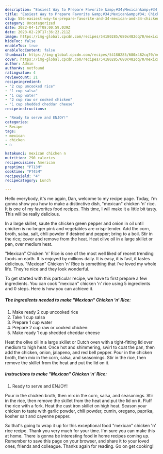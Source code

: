 ```yaml
---
description: "Easiest Way to Prepare Favorite &amp;#34;Mexican&amp;#34; Chicken &amp;#39;n&amp;#39; Rice"
title: "Easiest Way to Prepare Favorite &amp;#34;Mexican&amp;#34; Chicken &amp;#39;n&amp;#39; Rice"
slug: 556-easiest-way-to-prepare-favorite-and-34-mexican-and-34-chicken-and-39-n-and-39-rice
category: Uncategorized
date: 2022-04-17T08:00:59.039Z
date: 2023-02-20T17:36:23.211Z
image: https://img-global.cpcdn.com/recipes/54180285/680x482cq70/mexican-chicken-n-rice-recipe-main-photo.jpg
hideToc: false
enableToc: true
enableTocContent: false
thumbnail: https://img-global.cpcdn.com/recipes/54180285/680x482cq70/mexican-chicken-n-rice-recipe-main-photo.jpg
cover: https://img-global.cpcdn.com/recipes/54180285/680x482cq70/mexican-chicken-n-rice-recipe-main-photo.jpg
author: Admin
authorAv: notfound
ratingvalue: 4
reviewcount: 21
recipeingredient:
- "2 cup uncooked rice"
- "1 cup salsa"
- "1 cup water"
- "2 cup raw or cooked chicken"
- "1 cup shedded cheddar cheese"
recipeinstructions:

- "Ready to serve and ENJOY!"
categories:
- Recipe
tags:
- mexican
- chicken
- n

katakunci: mexican chicken n 
nutrition: 290 calories
recipecuisine: American
preptime: "PT13M"
cooktime: "PT45M"
recipeyield: "4"
recipecategory: Lunch

---
```



Hello everybody, it's me again, Dan, welcome to my recipe page. Today, I'm gonna show you how to make a distinctive dish, &#34;mexican&#34; chicken &#39;n&#39; rice. It is one of my favorites food recipes. This time, I will make it a little bit tasty. This will be really delicious.

In a large skillet, saute the chicken green pepper and onion in oil until chicken is no longer pink and vegetables are crisp-tender. Add the corn, broth, salsa, salt, chili powder if desired and pepper; bring to a boil. Stir in the rice; cover and remove from the heat. Heat olive oil in a large skillet or pan, over medium heat.

&#34;Mexican&#34; Chicken &#39;n&#39; Rice is one of the most well liked of recent trending foods on earth. It is enjoyed by millions daily. It is easy, it is fast, it tastes delicious. &#34;Mexican&#34; Chicken &#39;n&#39; Rice is something that I've loved my whole life. They're nice and they look wonderful.


To get started with this particular recipe, we have to first prepare a few ingredients. You can cook &#34;mexican&#34; chicken &#39;n&#39; rice using 5 ingredients and 0 steps. Here is how you can achieve it.

<!--inarticleads1-->

##### The ingredients needed to make &#34;Mexican&#34; Chicken &#39;n&#39; Rice:

1. Make ready 2 cup uncooked rice
1. Take 1 cup salsa
1. Prepare 1 cup water
1. Prepare 2 cup raw or cooked chicken
1. Make ready 1 cup shedded cheddar cheese


Heat the olive oil in a large skillet or Dutch oven with a tight-fitting lid over medium to high heat. Once hot and shimmering, swirl to coat the pan, then add the chicken, onion, jalapeno, and red bell pepper. Pour in the chicken broth, then mix in the corn, salsa, and seasonings. Stir in the rice, then remove the skillet from the heat and put the lid on it. 

<!--inarticleads2-->

##### Instructions to make &#34;Mexican&#34; Chicken &#39;n&#39; Rice:


1. Ready to serve and ENJOY!

Pour in the chicken broth, then mix in the corn, salsa, and seasonings. Stir in the rice, then remove the skillet from the heat and put the lid on it. Fluff the rice with a fork. Heat the cast iron skillet on high heat. Season your chicken to taste with garlic powder, chili powder, cumin, oregano, paprika, kosher salt and cayenne pepper. 

So that's going to wrap it up for this exceptional food &#34;mexican&#34; chicken &#39;n&#39; rice recipe. Thank you very much for your time. I'm sure you can make this at home. There is gonna be interesting food in home recipes coming up. Remember to save this page on your browser, and share it to your loved ones, friends and colleague. Thanks again for reading. Go on get cooking!

